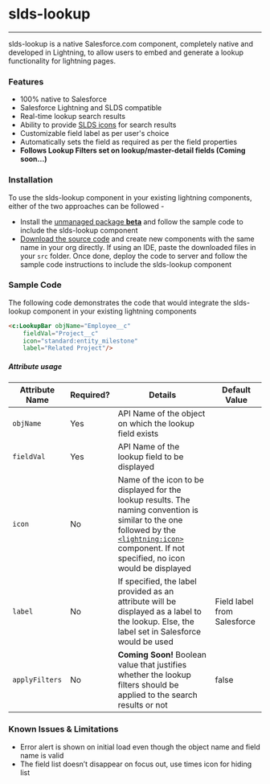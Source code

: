# slds-lookup
---
slds-lookup is a native Salesforce.com component, completely native and developed in Lightning, to allow users to embed and generate a lookup functionality for lightning pages.

### Features
- 100% native to Salesforce
- Salesforce Lightning and SLDS compatible
- Real-time lookup search results
- Ability to provide [SLDS icons](https://lightningdesignsystem.com/icons/) for search results
- Customizable field label as per user's choice
- Automatically sets the field as required as per the field properties
- **Follows Lookup Filters set on lookup/master-detail fields (Coming soon...)**

### Installation
To use the slds-lookup component in your existing lightning components, either of the two approaches can be followed -
- Install the [unmanaged package **beta**](https://login.salesforce.com/packaging/installPackage.apexp?p0=04t7F000002CgXR) and follow the sample code to include the slds-lookup component
- [Download the source code]() and create new components with the same name in your org directly.
If using an IDE, paste the downloaded files in your ``` src ``` folder. Once done, deploy the code to server and follow the sample code instructions to include the slds-lookup component

### Sample Code
The following code demonstrates the code that would integrate the slds-lookup component in your existing lightning components
```html
<c:LookupBar objName="Employee__c"
    fieldVal="Project__c"
    icon="standard:entity_milestone"
    label="Related Project"/>
```
##### Attribute usage

Attribute Name | Required? | Details | Default Value
------------ | ------------- | ------------ | -------------
``` objName ``` | Yes | API Name of the object on which the lookup field exists |
``` fieldVal ``` | Yes | API Name of the lookup field to be displayed |
``` icon ``` | No | Name of the icon to be displayed for the lookup results. The naming convention is similar to the one followed by the [```<lightning:icon>```](https://developer.salesforce.com/docs/atlas.en-us.lightning.meta/lightning/aura_compref_lightning_icon.htm) component. If not specified, no icon would be displayed |
``` label ``` | No | If specified, the label provided as an attribute will be displayed as a label to the lookup. Else, the label set in Salesforce would be used | Field label from Salesforce
| ``` applyFilters ``` | No | **Coming Soon!** Boolean value that justifies whether the lookup filters should be applied to the search results or not | false

### Known Issues & Limitations
* Error alert is shown on initial load even though the object name and field name is valid
* The field list doesn’t disappear on focus out, use times icon for hiding list
